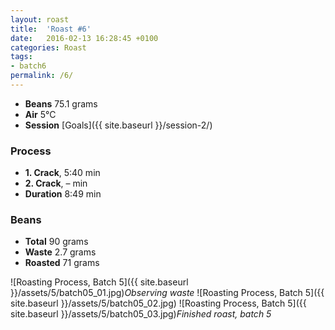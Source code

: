 ```yaml
---
layout: roast
title:  'Roast #6'
date:   2016-02-13 16:28:45 +0100
categories: Roast
tags:
- batch6
permalink: /6/
---
```


* **Beans** 75.1 grams
* **Air** 5°C
* **Session** [Goals]({{ site.baseurl }}/session-2/)

### Process

* **1. Crack**, 5:40 min
* **2. Crack**, – min
* **Duration** 8:49 min

### Beans

* **Total** 90 grams
* **Waste** 2.7 grams
* **Roasted** 71 grams

![Roasting Process, Batch 5]({{ site.baseurl }}/assets/5/batch05_01.jpg)*Observing waste*
![Roasting Process, Batch 5]({{ site.baseurl }}/assets/5/batch05_02.jpg)
![Roasting Process, Batch 5]({{ site.baseurl }}/assets/5/batch05_03.jpg)*Finished roast, batch 5*
